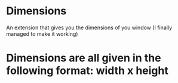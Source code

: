 # Dimensions
 An extension that gives you the dimensions of you window
(I finally managed to make it working)

# Dimensions are all given in the following format: width x height